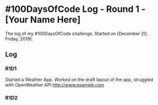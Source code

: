 # #100DaysOfCode Log - Round 1 - [Your Name Here]

The log of my #100DaysOfCode challenge. Started on [December 20, Friday, 2019].

## Log

### R1D1 
Started a Weather App. Worked on the draft layout of the app, struggled with OpenWeather API http://www.example.com

### R1D2
